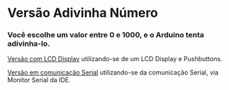 # Versão Adivinha Número

### Você escolhe um valor entre 0 e 1000, e o Arduino tenta adivinha-lo.

[Versão com LCD Display](https://github.com/danilofariadutra/Arduino/tree/master/Adivinha_Numero_com_LCD) utilizando-se de um LCD Display e Pushbuttons.

[Versão em comunicação Serial](https://github.com/danilofariadutra/Arduino/tree/master/Adivinha_Numero/Adivinha_Numero_via_Serial) utilizando-se da comunicação Serial, via Monitor Serial da IDE.
